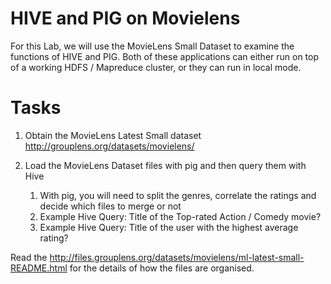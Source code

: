 # HIVE and PIG on Movielens

For this Lab, we will use the MovieLens Small Dataset to examine the functions
of HIVE and PIG. Both of these applications can either run on top of a working
HDFS / Mapreduce cluster, or they can run in local mode.

# Tasks

1. Obtain the MovieLens Latest Small dataset
<http://grouplens.org/datasets/movielens/>

1. Load the MovieLens Dataset files with pig and then query them with Hive
    1. With pig, you will need to split the genres, correlate the ratings and
       decide which files to merge or not
    1. Example Hive Query: Title of the Top-rated Action / Comedy movie?
    1. Example Hive Query: Title of the user with the highest average rating?

Read the <http://files.grouplens.org/datasets/movielens/ml-latest-small-README.html>
for the details of how the files are organised.


